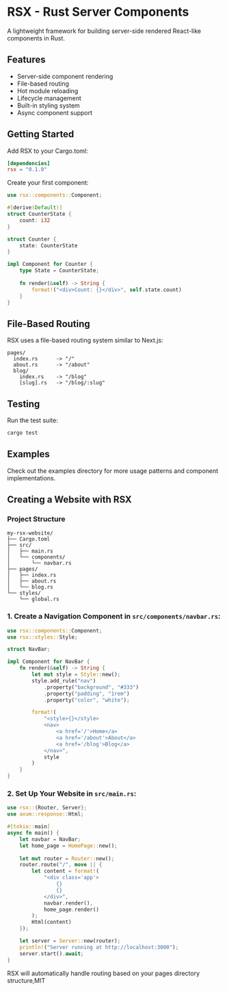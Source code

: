 # RSX - Rust Server Components

A lightweight framework for building server-side rendered React-like components in Rust.

## Features

- Server-side component rendering
- File-based routing
- Hot module reloading
- Lifecycle management
- Built-in styling system
- Async component support

## Getting Started

Add RSX to your Cargo.toml:

```toml
[dependencies]
rsx = "0.1.0"
```

Create your first component:

```rust
use rsx::components::Component;

#[derive(Default)]
struct CounterState {
    count: i32
}

struct Counter {
    state: CounterState
}

impl Component for Counter {
    type State = CounterState;
    
    fn render(&self) -> String {
        format!("<div>Count: {}</div>", self.state.count)
    }
}
```

## File-Based Routing

RSX uses a file-based routing system similar to Next.js:

```
pages/
  index.rs      -> "/"
  about.rs      -> "/about"
  blog/
    index.rs    -> "/blog"
    [slug].rs   -> "/blog/:slug"
```

## Testing

Run the test suite:
```bash
cargo test
```

## Examples

Check out the examples directory for more usage patterns and component implementations.

## Creating a Website with RSX

### Project Structure
```
my-rsx-website/
├── Cargo.toml
├── src/
│   ├── main.rs
│   └── components/
│       └── navbar.rs
├── pages/
│   ├── index.rs
│   ├── about.rs
│   └── blog.rs
└── styles/
    └── global.rs
```

### 1. Create a Navigation Component in `src/components/navbar.rs`:

```rust
use rsx::components::Component;
use rsx::styles::Style;

struct NavBar;

impl Component for NavBar {
    fn render(&self) -> String {
        let mut style = Style::new();
        style.add_rule("nav")
            .property("background", "#333")
            .property("padding", "1rem")
            .property("color", "white");

        format!(
            "<style>{}</style>
            <nav>
                <a href='/'>Home</a>
                <a href='/about'>About</a>
                <a href='/blog'>Blog</a>
            </nav>",
            style
        )
    }
}
```

### 2. Set Up Your Website in `src/main.rs`:

```rust
use rsx::{Router, Server};
use axum::response::Html;

#[tokio::main]
async fn main() {
    let navbar = NavBar;
    let home_page = HomePage::new();
    
    let mut router = Router::new();
    router.route("/", move || {
        let content = format!(
            "<div class='app'>
                {}
                {}
            </div>",
            navbar.render(),
            home_page.render()
        );
        Html(content)
    });

    let server = Server::new(router);
    println!("Server running at http://localhost:3000");
    server.start().await;
}
```

RSX will automatically handle routing based on your pages directory structure,MIT